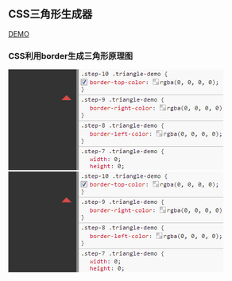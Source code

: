 ## CSS三角形生成器

[DEMO](https://leekoho.github.io)

### CSS利用border生成三角形原理图

![原理图](./css三角形原理图.gif)
![Alt text](/css三角形原理图.gif)
